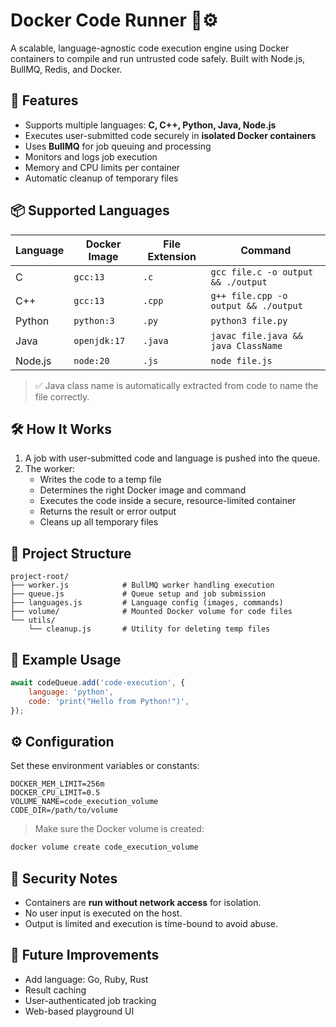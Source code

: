 # Docker Code Runner 🐳⚙️

A scalable, language-agnostic code execution engine using Docker containers to compile and run untrusted code safely. Built with Node.js, BullMQ, Redis, and Docker.

## 🚀 Features

- Supports multiple languages: **C, C++, Python, Java, Node.js**
- Executes user-submitted code securely in **isolated Docker containers**
- Uses **BullMQ** for job queuing and processing
- Monitors and logs job execution
- Memory and CPU limits per container
- Automatic cleanup of temporary files

## 📦 Supported Languages

| Language | Docker Image | File Extension | Command |
|---------|---------------|----------------|---------|
| C       | `gcc:13`      | `.c`           | `gcc file.c -o output && ./output` |
| C++     | `gcc:13`      | `.cpp`         | `g++ file.cpp -o output && ./output` |
| Python  | `python:3`    | `.py`          | `python3 file.py` |
| Java    | `openjdk:17`  | `.java`        | `javac file.java && java ClassName` |
| Node.js | `node:20`     | `.js`          | `node file.js` |

> ✅ Java class name is automatically extracted from code to name the file correctly.

## 🛠️ How It Works

1. A job with user-submitted code and language is pushed into the queue.
2. The worker:
   - Writes the code to a temp file
   - Determines the right Docker image and command
   - Executes the code inside a secure, resource-limited container
   - Returns the result or error output
   - Cleans up all temporary files

## 📁 Project Structure

```
project-root/
├── worker.js            # BullMQ worker handling execution
├── queue.js             # Queue setup and job submission
├── languages.js         # Language config (images, commands)
├── volume/              # Mounted Docker volume for code files
└── utils/
    └── cleanup.js       # Utility for deleting temp files
```

## 🧪 Example Usage

```js
await codeQueue.add('code-execution', {
	language: 'python',
	code: 'print("Hello from Python!")',
});
```

## ⚙️ Configuration

Set these environment variables or constants:

```env
DOCKER_MEM_LIMIT=256m
DOCKER_CPU_LIMIT=0.5
VOLUME_NAME=code_execution_volume
CODE_DIR=/path/to/volume
```

> Make sure the Docker volume is created:
```bash
docker volume create code_execution_volume
```

## 🧼 Security Notes

- Containers are **run without network access** for isolation.
- No user input is executed on the host.
- Output is limited and execution is time-bound to avoid abuse.

## 🐾 Future Improvements

- Add language: Go, Ruby, Rust
- Result caching
- User-authenticated job tracking
- Web-based playground UI
